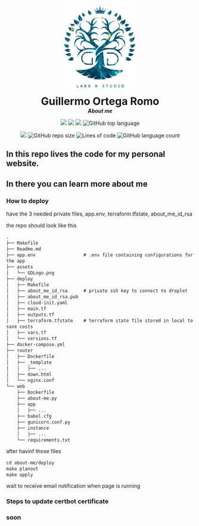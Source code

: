 <p align="center">
  <img align="center" width="200" src="https://github.com/MemoOR/about-me/blob/master/assets/GDLogo.png">
  <h1 align="center" style="margin: 0 auto 0 auto;">Guillermo Ortega Romo</h1>
  <h5 align="center" style="margin: 0 auto 0 auto;">About me</h5>
</p>

<p align="center">
    <img src="https://img.shields.io/github/last-commit/MemoOR/about-me">
    <img src="https://img.shields.io/github/issues/MemoOR/about-me?label=issues">
    <img src="https://img.shields.io/github/stars/MemoOR/about-me?color=purple&">
    <img alt="GitHub top language" src="https://img.shields.io/github/languages/top/MemoOR/about-me?color=purple">
</p>

<p align="center">
  <img src="https://img.shields.io/github/languages/code-size/MemoOR/about-me?color=purple">
  <img alt="GitHub repo size" src="https://img.shields.io/github/repo-size/MemoOR/about-me?color=purple">
  <img alt="Lines of code" src="https://img.shields.io/tokei/lines/github/MemoOR/about-me?color=purple&label=total%20lines%20in%20repo">
  <img alt="GitHub language count" src="https://img.shields.io/github/languages/count/MemoOR/about-me?color=purple">
</p>


## In this repo lives the code for my personal website.

## In there you can learn more about me


### How to deploy

have the 3 needed private files, app.env, terraform.tfstate, about_me_id_rsa

the repo should look like this
```
.
├── Makefile
├── Readme.md
├── app.env                  # .env file containing configurations for the app
├── assets
│   └── GDLogo.png
├── deploy
│   ├── Makefile
│   ├── about_me_id_rsa      # private ssh key to connect to droplet
│   ├── about_me_id_rsa.pub
│   ├── cloud-init.yaml
│   ├── main.tf
│   ├── outputs.tf
│   ├── terraform.tfstate    # terraform state file stored in local to save costs
│   ├── vars.tf
│   └── versions.tf
├── docker-compose.yml
├── router
│   ├── Dockerfile
│   ├── _template
│   │   ├── ...
│   ├── down.html
│   └── nginx.conf
└── web
    ├── Dockerfile
    ├── about-me.py
    ├── app
    │   ├── ...
    ├── babel.cfg
    ├── gunicorn.conf.py
    ├── instance
    │   ├── ...
    └── requirements.txt
```

after havinf those files

```
cd about-me/deploy
make planout
make apply
```

wait to receive email notification when page is running


### Steps to update certbot certificate

### soon